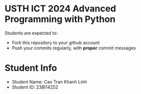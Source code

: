 USTH ICT 2024 Advanced Programming with Python
=====================================================

Students are expected to:
* Fork this repository to your github account
* Push your commits regularly, with **proper** commit messages


Student Info
=========================

* Student Name: Cao Tran Khanh Linh 
* Student ID: 23BI14252

